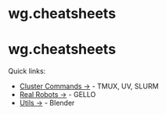 # wg.cheatsheets
# wg.cheatsheets

Quick links:
- [Cluster Commands →](./cluster/README.md) - TMUX, UV, SLURM
- [Real Robots →](./real-robots/README.md) - GELLO
- [Utils →](./utils/README.md) - Blender